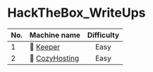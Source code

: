 # HackTheBox_WriteUps

| No.   | Machine name                                                                               |  Difficulty |
| ----- | ------------------------------------------------------------------------------------------ | :----------:|
| 1     | :green_book: [Keeper](../main/Keeper-room/Keeper-room.md)                                  | Easy        |
| 2     | :green_book: [CozyHosting](../main/CozyHosting-room/CozyHosting-room.md)                   | Easy        |
